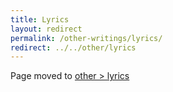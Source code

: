 ```yaml
---
title: Lyrics
layout: redirect
permalink: /other-writings/lyrics/
redirect: ../../other/lyrics
---
```


Page moved to [other > lyrics](/other/lyrics)
